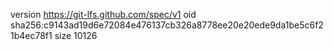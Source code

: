 version https://git-lfs.github.com/spec/v1
oid sha256:c9143ad19d6e72084e476137cb326a8778ee20e20ede9da1be5c6f21b4ec78f1
size 10126
